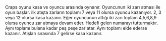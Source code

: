 Craps oyunu kasa ve oyuncu arasında oynanır. Oyuncunun iki zarı atması ile oyun başlar.
ilk atışta zarların toplamı 7 veya 11 olursa oyuncu kazanıyor. 2, 3 veya 12 olursa kasa  kazanır.
Eğer oyuncunun attığı iki zarı toplam 4,5,6,8,9 olursa oyuncu zar atmaya devam eder. Hedefi gelen numarayı tutturmaktır.
Aynı toplamı bulana kadar peş peşe zar atar. Aynı toplamı elde ederse kazanır. Atışları sırasında 7 gelirse kasa kazanır.
